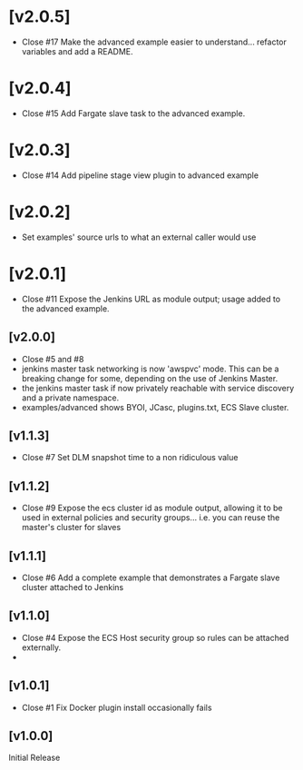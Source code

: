 # [v2.0.5]

- Close #17  Make the advanced example easier to understand... refactor variables and add a README.


# [v2.0.4]

- Close #15  Add Fargate slave task to the advanced example.


# [v2.0.3]

- Close #14   Add pipeline stage view plugin to advanced example


# [v2.0.2]

- Set examples' source urls to what an external caller would use


# [v2.0.1]

- Close #11   Expose the Jenkins URL as module output; usage added to the advanced example.


## [v2.0.0]

- Close #5 and #8   
- jenkins master task networking is now 'awspvc' mode.  This can be a breaking change for some, depending on the use of Jenkins Master.
- the jenkins master task if now privately reachable with service discovery and a private namespace.
- examples/advanced shows BYOI, JCasc, plugins.txt, ECS Slave cluster.


## [v1.1.3]

- Close #7  Set DLM snapshot time to a non ridiculous value


## [v1.1.2]

- Close #9  Expose the ecs cluster id as module output, allowing it to be used in external policies and security groups... i.e. you can reuse the master's cluster for slaves


## [v1.1.1]

- Close #6  Add a complete example that demonstrates a Fargate slave cluster attached to Jenkins


## [v1.1.0]

- Close #4  Expose the ECS Host security group so rules can be attached externally.
- 

## [v1.0.1]

- Close #1  Fix Docker plugin install occasionally fails


## [v1.0.0]

Initial Release
